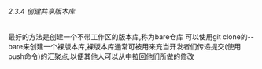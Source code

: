 
###### 2.3.4 创建共享版本库

最好的方法是创建一个不带工作区的版本库,称为bare仓库
可以使用git clone的--bare来创建一个裸版本库,裸版本库通常可被用来充当开发者们传递提交(使用push命令)的汇聚点,以便其他人可以从中拉回他们所做的修改

